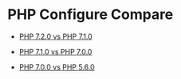 # PHP Configure Compare

* [PHP 7.2.0 vs PHP 7.1.0 ](https://github.com/khs1994-php/configure/compare/7.1.0...7.2.0)

* [PHP 7.1.0 vs PHP 7.0.0 ](https://github.com/khs1994-php/configure/compare/7.0.0...7.1.0)

* [PHP 7.0.0 vs PHP 5.6.0 ](https://github.com/khs1994-php/configure/compare/5.6.0...7.0.0)
